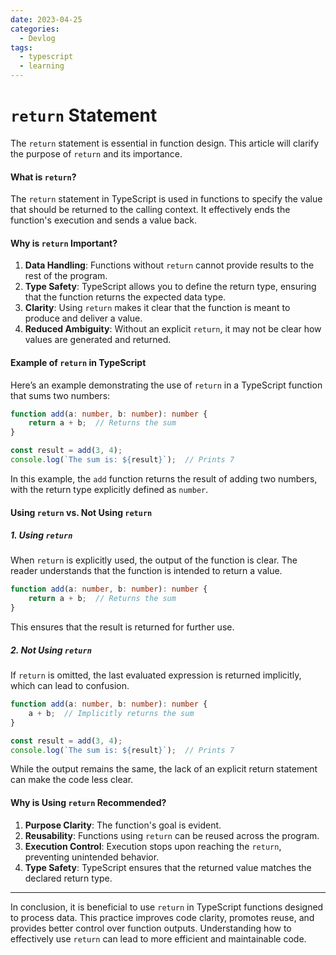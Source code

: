 ```yaml
---
date: 2023-04-25
categories:
  - Devlog
tags:
  - typescript
  - learning
---
```


# `return` Statement

The `return` statement is essential in function design. This article will clarify the purpose of `return` and its importance.

<!-- more -->

#### What is `return`?

The `return` statement in TypeScript is used in functions to specify the value that should be returned to the calling context. It effectively ends the function's execution and sends a value back.

#### Why is `return` Important?

1. **Data Handling**: Functions without `return` cannot provide results to the rest of the program.
2. **Type Safety**: TypeScript allows you to define the return type, ensuring that the function returns the expected data type.
3. **Clarity**: Using `return` makes it clear that the function is meant to produce and deliver a value.
4. **Reduced Ambiguity**: Without an explicit `return`, it may not be clear how values are generated and returned.

#### Example of `return` in TypeScript

Here’s an example demonstrating the use of `return` in a TypeScript function that sums two numbers:

```typescript
function add(a: number, b: number): number {
    return a + b;  // Returns the sum
}

const result = add(3, 4);
console.log(`The sum is: ${result}`);  // Prints 7
```

In this example, the `add` function returns the result of adding two numbers, with the return type explicitly defined as `number`.

#### Using `return` vs. Not Using `return`

##### 1. Using `return`

When `return` is explicitly used, the output of the function is clear. The reader understands that the function is intended to return a value.

```typescript
function add(a: number, b: number): number {
    return a + b;  // Returns the sum
}
```

This ensures that the result is returned for further use.

##### 2. Not Using `return`

If `return` is omitted, the last evaluated expression is returned implicitly, which can lead to confusion.

```typescript
function add(a: number, b: number): number {
    a + b;  // Implicitly returns the sum
}

const result = add(3, 4);
console.log(`The sum is: ${result}`);  // Prints 7
```

While the output remains the same, the lack of an explicit return statement can make the code less clear.

#### Why is Using `return` Recommended?

1. **Purpose Clarity**: The function's goal is evident.
2. **Reusability**: Functions using `return` can be reused across the program.
3. **Execution Control**: Execution stops upon reaching the `return`, preventing unintended behavior.
4. **Type Safety**: TypeScript ensures that the returned value matches the declared return type.

---
In conclusion, it is beneficial to use `return` in TypeScript functions designed to process data. This practice improves code clarity, promotes reuse, and provides better control over function outputs. Understanding how to effectively use `return` can lead to more efficient and maintainable code.
